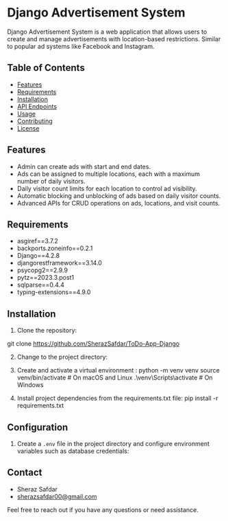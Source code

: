 # Django Advertisement System

Django Advertisement System is a web application that allows users to create and manage advertisements with location-based restrictions. Similar to popular ad systems like Facebook and Instagram.

## Table of Contents

- [Features](#features)
- [Requirements](#requirements)
- [Installation](#installation)
- [API Endpoints](#api-endpoints)
- [Usage](#usage)
- [Contributing](#contributing)
- [License](#license)

## Features

- Admin can create ads with start and end dates.
- Ads can be assigned to multiple locations, each with a maximum number of daily visitors.
- Daily visitor count limits for each location to control ad visibility.
- Automatic blocking and unblocking of ads based on daily visitor counts.
- Advanced APIs for CRUD operations on ads, locations, and visit counts.

## Requirements

- asgiref==3.7.2
- backports.zoneinfo==0.2.1
- Django==4.2.8
- djangorestframework==3.14.0
- psycopg2==2.9.9
- pytz==2023.3.post1
- sqlparse==0.4.4
- typing-extensions==4.9.0


## Installation

1. Clone the repository:

git clone https://github.com/SherazSafdar/ToDo-App-Django


2. Change to the project directory:


3. Create and activate a virtual environment :
python -m venv venv
source venv/bin/activate # On macOS and Linux
.\venv\Scripts\activate # On Windows


4. Install project dependencies from the requirements.txt file:
pip install -r requirements.txt


## Configuration

1. Create a `.env` file in the project directory and configure environment variables such as database credentials:



## Contact

- Sheraz Safdar
- sherazsafdar00@gmail.com

Feel free to reach out if you have any questions or need assistance.
